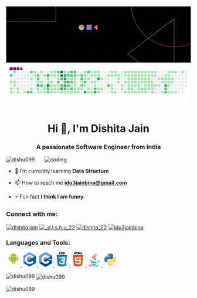 ![logo](https://github.com/Dishu099/Dishu099/blob/main/130478494-21f091d1-f61e-4f35-b16f-e2b0763f7e04.gif)
![logo](https://github.com/Dishu099/Dishu099/blob/main/github-contribution-grid-snake.gif)
<h1 align="center">Hi 👋, I'm Dishita Jain</h1>
<h3 align="center">A passionate Software Engineer from India</h3>

<img align="right" alt="coding" width="400" src="https://cdn.dribbble.com/users/2704414/screenshots/7466903/media/b08ab576316bd4582fef189f471cd9e5.gif">
<p align="left"> <img src="https://komarev.com/ghpvc/?username=dishu099&label=Profile%20views&color=0e75b6&style=flat" alt="dishu099" /> </p>

- 🌱 I’m currently learning **Data Structure**

- 📫 How to reach me **idu3jainbina@gmail.com**

- ⚡ Fun fact **I think I am funny.**

<h3 align="left">Connect with me:</h3>
<p align="left">
<a href="https://linkedin.com/in/dishita jain" target="blank"><img align="center" src="https://raw.githubusercontent.com/rahuldkjain/github-profile-readme-generator/master/src/images/icons/Social/linked-in-alt.svg" alt="dishita jain" height="30" width="40" /></a>
<a href="https://instagram.com/_d.i.s.h.u_22" target="blank"><img align="center" src="https://raw.githubusercontent.com/rahuldkjain/github-profile-readme-generator/master/src/images/icons/Social/instagram.svg" alt="_d.i.s.h.u_22" height="30" width="40" /></a>
<a href="https://www.codechef.com/users/dishita_22" target="blank"><img align="center" src="https://cdn.jsdelivr.net/npm/simple-icons@3.1.0/icons/codechef.svg" alt="dishita_22" height="30" width="40" /></a>
<a href="https://www.hackerrank.com/idu3jainbina" target="blank"><img align="center" src="https://raw.githubusercontent.com/rahuldkjain/github-profile-readme-generator/master/src/images/icons/Social/hackerrank.svg" alt="idu3jainbina" height="30" width="40" /></a>
</p>

<h3 align="left">Languages and Tools:</h3>
<p align="left"> <a href="https://developer.android.com" target="_blank" rel="noreferrer"> <img src="https://raw.githubusercontent.com/devicons/devicon/master/icons/android/android-original-wordmark.svg" alt="android" width="40" height="40"/> </a> <a href="https://www.cprogramming.com/" target="_blank" rel="noreferrer"> <img src="https://raw.githubusercontent.com/devicons/devicon/master/icons/c/c-original.svg" alt="c" width="40" height="40"/> </a> <a href="https://www.w3schools.com/cpp/" target="_blank" rel="noreferrer"> <img src="https://raw.githubusercontent.com/devicons/devicon/master/icons/cplusplus/cplusplus-original.svg" alt="cplusplus" width="40" height="40"/> </a> <a href="https://www.w3schools.com/css/" target="_blank" rel="noreferrer"> <img src="https://raw.githubusercontent.com/devicons/devicon/master/icons/css3/css3-original-wordmark.svg" alt="css3" width="40" height="40"/> </a> <a href="https://www.w3.org/html/" target="_blank" rel="noreferrer"> <img src="https://raw.githubusercontent.com/devicons/devicon/master/icons/html5/html5-original-wordmark.svg" alt="html5" width="40" height="40"/> </a> <a href="https://www.java.com" target="_blank" rel="noreferrer"> <img src="https://raw.githubusercontent.com/devicons/devicon/master/icons/java/java-original.svg" alt="java" width="40" height="40"/> </a> <a href="https://www.python.org" target="_blank" rel="noreferrer"> <img src="https://raw.githubusercontent.com/devicons/devicon/master/icons/python/python-original.svg" alt="python" width="40" height="40"/> </a> </p>

<p><img align="left" src="https://github-readme-stats.vercel.app/api/top-langs?username=dishu099&show_icons=true&locale=en&layout=compact" alt="dishu099" /></p>

<p>&nbsp;<img align="center" src="https://github-readme-stats.vercel.app/api?username=dishu099&show_icons=true&locale=en" alt="dishu099" /></p>

<p><img align="center" src="https://github-readme-streak-stats.herokuapp.com/?user=dishu099&" alt="dishu099" /></p>
